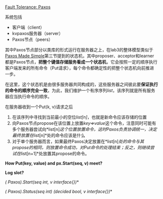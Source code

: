 [Fault Tolerance: Paxos](http://pdos.csail.mit.edu/6.824-2013/notes/l05.txt)

系统包括
- 客户端（client）
- kvpaxos服务器（server）
- Paxos节点（peers）

其中Paxos节点部分以类库的形式运行在服务器之上，在lab3的整体模型类似于[Paxos Made Simple]()第三节提到的状态机，其中proposer、acceptor和learner都是Paxos节点，**把整个键值存储服务看成一个状态机**，它会按照一定的顺序执行客户端发来的所有命令（Put请求），每个命令都确定性的把整个状态机向前推进一步。

在这里，这个状态机是由很多服务器共同构成的，这些服务器之间彼此要**保证执行的命令的顺序完全一致**，为此，我们维护一个有序序列*list*，该序列就是所有服务器应当执行命令的顺序。

在服务器收到一个Put(k, v)请求之后

1. 在该序列中寻找到当前最小的空位*list[n]*，也就是新命令应该存储的位置
2. 向Paxos节点propose在该位置上放置*key=>value*这个命令，注意同时可能有多个服务器尝试向*list[n]*这个位置放置命令，这时Paxos负责协调统一，决定最终放置在*list[n]*处的命令应该是什么
3. 对于单个服务器而言，如果最终Paxos决定放置在*list[n]*处的命令与其propose的相同，则放置命令成功，对Put命令的处理结束；反之，则继续尝试在*list[n+1]*处放置其propose的命令。


**How Put(key, value) and px.Start(seq, v) meet?**


**Log slot?**


**(* Paxos).Start(seq int, v interface{})**


**(* Paxos).Status(seq int) (decided bool, v interface{})**
